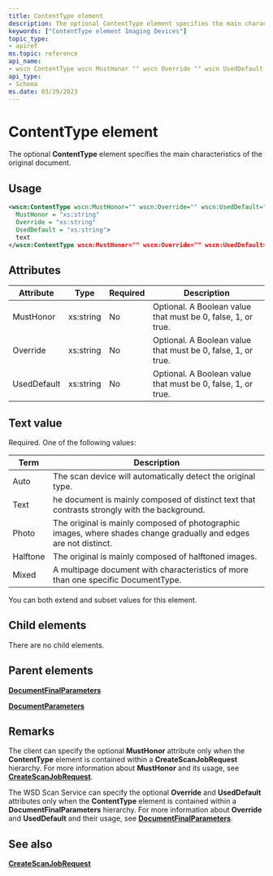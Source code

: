 ```yaml
---
title: ContentType element
description: The optional ContentType element specifies the main characteristics of the original document.
keywords: ["ContentType element Imaging Devices"]
topic_type:
- apiref
ms.topic: reference
api_name:
- wscn ContentType wscn MustHonor "" wscn Override "" wscn UsedDefault ""
api_type:
- Schema
ms.date: 03/29/2023
---
```


# ContentType element

The optional **ContentType** element specifies the main characteristics of the original document.

## Usage

```xml
<wscn:ContentType wscn:MustHonor="" wscn:Override="" wscn:UsedDefault=""
  MustHonor = "xs:string"
  Override = "xs:string"
  UsedDefault = "xs:string">
  text
</wscn:ContentType wscn:MustHonor="" wscn:Override="" wscn:UsedDefault="">
```

## Attributes

| Attribute | Type | Required | Description |
|--|--|--|--|
| MustHonor | xs:string | No | Optional. A Boolean value that must be 0, false, 1, or true. |
| Override | xs:string | No | Optional. A Boolean value that must be 0, false, 1, or true. |
| UsedDefault | xs:string | No | Optional. A Boolean value that must be 0, false, 1, or true. |

## Text value

Required. One of the following values:

| Term | Description |
|--|--|
| Auto | The scan device will automatically detect the original type. |
| Text | he document is mainly composed of distinct text that contrasts strongly with the background. |
| Photo | The original is mainly composed of photographic images, where shades change gradually and edges are not distinct. |
| Halftone | The original is mainly composed of halftoned images. |
| Mixed | A multipage document with characteristics of more than one specific DocumentType. |

You can both extend and subset values for this element.

## Child elements

There are no child elements.

## Parent elements

[**DocumentFinalParameters**](documentfinalparameters.md)

[**DocumentParameters**](documentparameters.md)

## Remarks

The client can specify the optional **MustHonor** attribute only when the **ContentType** element is contained within a **CreateScanJobRequest** hierarchy. For more information about **MustHonor** and its usage, see [**CreateScanJobRequest**](createscanjobrequest.md).

The WSD Scan Service can specify the optional **Override** and **UsedDefault** attributes only when the **ContentType** element is contained within a **DocumentFinalParameters** hierarchy. For more information about **Override** and **UsedDefault** and their usage, see [**DocumentFinalParameters**](documentfinalparameters.md).

## See also

[**CreateScanJobRequest**](createscanjobrequest.md)
